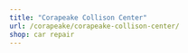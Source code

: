 ```yaml
---
title: "Corapeake Collison Center"
url: /corapeake/corapeake-collison-center/
shop: car repair
---
```

